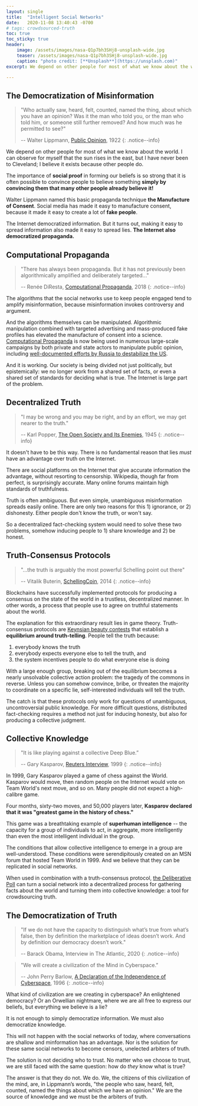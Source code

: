```yaml
---
layout: single
title:  "Intelligent Social Networks"
date:   2020-11-08 13:40:43 -0700
# tags: crowdsourced-truth
toc: true
toc_sticky: true
header:
    image: /assets/images/nasa-Q1p7bh3SHj8-unsplash-wide.jpg
    teaser: /assets/images/nasa-Q1p7bh3SHj8-unsplash-wide.jpg
    caption: "photo credit: [**Unsplash**](https://unsplash.com)"
excerpt: We depend on other people for most of what we know about the world. I can observe for myself that the sun rises in the east, but I have never been to Cleveland; I believe it exists because other people do. 

---
```


## The Democratization of Misinformation

> "Who actually saw, heard, felt, counted, named the thing, about which you have an opinion? Was it the man who told you, or the man who told him, or someone still further removed? And how much was he permitted to see?"
> 
> -- Walter Lippmann, [Public Opinion](https://books.google.com/books?id=eLobn4WwbLUC&pg=PA45&dq=%22Who+actually+saw,+heard,+felt,+counted,+named+the+thing,+about+which+you+have+an+opinion?%22&hl=en&newbks=1&newbks_redir=0&sa=X&ved=2ahUKEwjLu56ApNHlAhVJ7J4KHeBLA-AQ6AEwAXoECAQQAg#v=onepage&q=%22Who%20actually%20saw%2C%20heard%2C%20felt%2C%20counted%2C%20named%20the%20thing%2C%20about%20which%20you%20have%20an%20opinion%3F%22&f=false), 1922
{: .notice--info}


We depend on other people for most of what we know about the world. I can observe for myself that the sun rises in the east, but I have never been to Cleveland; I believe it exists because other people do. 

The importance of **social proof** in forming our beliefs is so strong that it is often possible to convince people to believe something **simply by convincing them that many other people already believe it!**

Walter Lippmann named this basic propaganda technique **the Manufacture of Consent**. Social media has made it easy to manufacture consent, because it made it easy to create a lot of **fake people**.


The Internet democratized information. But it turns out, making it easy to spread information also made it easy to spread lies. **The Internet also democratized propaganda.**


## Computational Propaganda

> "There has always been propaganda. But it has not previously been algorithmically amplified and deliberately targeted..."
> 
> -- Renée DiResta, [Computational Propaganda](https://yalereview.yale.edu/computational-propaganda), 2018
{: .notice--info}


The algorithms that the social networks use to keep people engaged tend to amplify misinformation, because misinformation invokes controversy and argument.

And the algorithms themselves can be manipulated. Algorithmic manipulation combined with targeted advertising and mass-produced fake profiles has elevated the manufacture of consent into a science. [Computational Propaganda](https://yalereview.yale.edu/computational-propaganda) is now being used in numerous large-scale campaigns by both private and state actors to manipulate public opinion, including [well-documented efforts by Russia to destabilize the US](https://www.wired.com/story/russia-ira-propaganda-senate-report/).

And it is working. Our society is being divided not just politically, but epistemically: we no longer work from a shared set of facts, or even a shared set of standards for deciding what is true. The Internet is large part of the problem.


## Decentralized Truth


> "I may be wrong and you may be right, and by an effort, we may get nearer to the truth."
> 
> -- Karl Popper, [The Open Society and Its Enemies](http://quotesjournal.blogspot.com/2012/08/i-may-be-wrong-and-you-may-be-right-and.html), 1945
{: .notice--info}


It doesn't have to be this way. There is no fundamental reason that lies *must* have an advantage over truth on the Internet.

There are social platforms on the Internet that give accurate information the advantage, without resorting to censorship. Wikipedia, though far from perfect, is surprisingly accurate. Many online forums maintain high standards of truthfulness.

Truth is often ambiguous. But even simple, unambiguous misinformation spreads easily online. There are only two reasons for this 1) ignorance, or 2) dishonesty. Either people don't know the truth, or won't say.

So a decentralized fact-checking system would need to solve these two problems, somehow inducing people to 1) share knowledge and 2) be honest.

## Truth-Consensus Protocols

> "...the truth is arguably the most powerful Schelling point out there"
> 
> -- Vitalik Buterin, [SchellingCoin](https://blog.ethereum.org/2014/03/28/schellingcoin-a-minimal-trust-universal-data-feed/), 2014
{: .notice--info}

Blockchains have successfully implemented protocols for producing a consensus on the state of the world in a trustless, decentralized manner. In other words, a process that people use to agree on truthful statements about the world.

The explanation for this extraordinary result lies in game theory. Truth-consensus protocols are [Keynsian beauty contests](https://en.wikipedia.org/wiki/Keynesian_beauty_contest) that establish a **equilibrium around truth-telling**. People tell the truth because:

1. everybody knows the truth
2. everybody expects everyone else to tell the truth, and 
3. the system incentives people to do what everyone else is doing

With a large enough group, breaking out of the equilibrium becomes a nearly unsolvable collective action problem: the tragedy of the commons in reverse. Unless you can somehow convince, bribe, or threaten the majority to coordinate on a specific lie, self-interested individuals will tell the truth.

The catch is that these protocols only work for questions of unambiguous, uncontroversial public knowledge. For more difficult questions, distributed fact-checking requires a method not just for inducing honesty, but also for producing a collective judgment.

## Collective Knowledge

> "It is like playing against a collective Deep Blue.”
> 
> -- Gary Kasparov, [Reuters Interview](http://www.chesslab.com/0799/kasparov1.htm), 1999
{: .notice--info}

In 1999, Gary Kasparov played a game of chess against the World. Kasparov would move, then random people on the Internet would vote on Team World's next move, and so on. Many people did not expect a high-calibre game.

Four months, sixty-two moves, and 50,000 players later, **Kasparov declared that it was "greatest game in the history of chess."**

This game was a breathtaking example of **superhuman intelligence** -- the capacity for a group of individuals to act, in aggregate, more intelligently than even the most intelligent individual in the group.

The conditions that allow collective intelligence to emerge in a group are well-understood. These conditions were serendipitously created on an MSN forum that hosted Team World in 1999. And we believe that they can be replicated in social networks.

When used in combination with a truth-consensus protocol, [the Deliberative Poll](/the-deliberative-poll) can turn a social network into a decentralized process for gathering facts about the world and turning them into collective knowledge: a tool for crowdsourcing truth. 

## The Democratization of Truth ##

> "If we do not have the capacity to distinguish what’s true from what’s false, then by definition the marketplace of ideas doesn’t work. And by definition our democracy doesn’t work."
> 
> -- Barack Obama, Interview in The Atlantic, 2020
{: .notice--info}


> "We will create a civilization of the Mind in Cyberspace.”
> 
> -- John Perry Barlow, [A Declaration of the Independence of Cyberspace](https://www.eff.org/cyberspace-independence), 1996
{: .notice--info}

What kind of civilization are we creating in cyberspace? An enlightened democracy? Or an Orwellian nightmare, where we are all free to express our beliefs, but everything we believe is a lie?

It is not enough to simply democratize information. We must also democratize knowledge.

This will not happen with the social networks of today, where conversations are shallow and minformation has an advantage. Nor is the solution for these same social networks to become censors, unelected arbiters of truth.

The solution is not deciding who to trust. No matter who we choose to trust, we are still faced with the same question: how do *they* know what is true?

The answer is that they do not. We do. We, the citizens of this civilization of the mind, are, in Lippmann’s words, "the people who saw, heard, felt, counted, named the things about which we have an opinion." We are the source of knowledge and we must be the arbiters of truth. 


